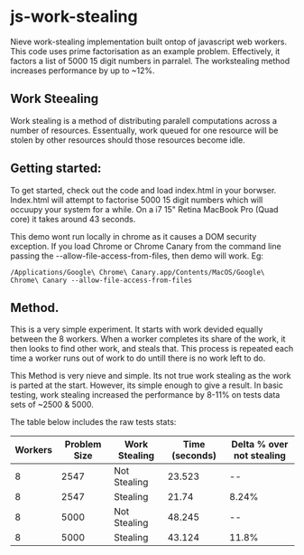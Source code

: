 js-work-stealing
================

Nieve work-stealing implementation built ontop of javascript web workers. This code uses prime factorisation as an example problem. Effectively, it factors a list of 5000 15 digit numbers in parralel. The workstealing method increases performance by up to ~12%.

## Work Steealing
Work stealing is a method of distributing paralell computations across a number of resources. Essentually, work queued for one resource will be stolen by other resources should those resources become idle.

## Getting started:
To get started, check out the code and load index.html in your borwser. Index.html will attempt to factorise 5000 15 digit numbers which will occuupy your system for a while. On a i7 15" Retina MacBook Pro (Quad core) it takes around 43 seconds.

This demo wont run locally in chrome as it causes a DOM security exception. If you load Chrome or Chrome Canary from the command line passing the --allow-file-access-from-files, then demo will work. Eg: 

    /Applications/Google\ Chrome\ Canary.app/Contents/MacOS/Google\ Chrome\ Canary --allow-file-access-from-files

## Method.
This is a very simple experiment. It starts with work devided equally between the 8 workers. When a worker completes its share of the work, it then looks to find other work, and steals that. This process is repeated each time a worker runs out of work to do untill there is no work left to do.

This Method is very nieve and simple. Its not true work stealing as the work is parted at the start. However, its simple enough to give a result. In basic testing, work stealing increased the performance by 8-11% on tests data sets of ~2500 & 5000.

The table below includes the raw tests stats:
 
| Workers  | Problem Size | Work Stealing | Time (seconds) | Delta % over not stealing | 
| ------------- | ------------- | ------------- | ------------- | ------------- | 
| 8 | 2547 | Not Stealing | 23.523 | -- |
| 8 | 2547 | Stealing | 21.74 | 8.24% |
| 8 | 5000 | Not Stealing | 48.245 | -- |
|  8 | 5000 | Stealing | 43.124 | 11.8% |


